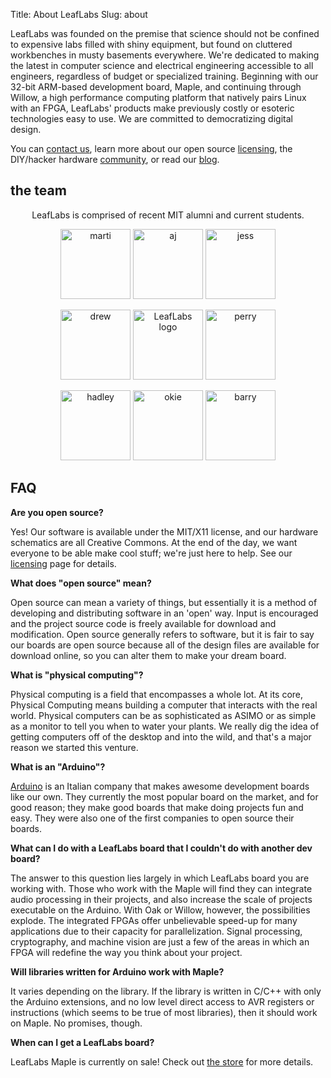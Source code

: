 Title: About LeafLabs
Slug: about

LeafLabs was founded on the premise that science should not be confined
to expensive labs filled with shiny equipment, but found on cluttered
workbenches in musty basements everywhere. We're dedicated to making the
latest in computer science and electrical engineering accessible to all
engineers, regardless of budget or specialized training. Beginning with
our 32-bit ARM-based development board, Maple, and continuing through
Willow, a high performance computing platform that natively pairs Linux
with an FPGA, LeafLabs' products make previously costly or esoteric
technologies easy to use. We are committed to democratizing digital
design.

You can [contact us][], learn more about our open source [licensing][],
the DIY/hacker hardware [community][], or read our [blog][].

the team
--------

<div style="text-align: center; width: 100%;">LeafLabs is comprised of recent MIT alumni and current students.</p>
<p>
<img class="alignnone" title="marti" src="/static/images/old/2010/02/martisdljhfpdsklfjs.jpg" alt="marti" width="112" height="112" /> 
<img class="alignnone" title="aj" src="/static/images/old/2010/02/AJ4now.jpg" alt="aj" width="112" height="112" /> 
<img class="alignnone" title="jess" src="/static/images/old/2010/02/Jess.jpg" alt="jess" width="112" height="112" /></p>
<p><img class="alignnone" title="drew" src="/static/images/old/2010/02/Drew3.jpg" alt="drew" width="112" height="112" /> 
<img class="alignnone" title="LeafLabs" src="http://static.leaflabs.net/img/leaflogo.png" alt="LeafLabs logo" width="112" height="112" /> 
<img class="alignnone" title="perry" src="/static/images/old/2010/02/n707184_32123242_3056.jpg" alt="perry" width="112" height="112" /></p>
<p><img class="alignnone" title="hadley" src="/static/images/old/2010/02/hadley.jpg" alt="hadley" width="112" height="112" /> 
<img class="alignnone" title="okie" src="/static/images/old/2010/02/okie-pcb-150x150.jpg" alt="okie" width="112" height="112" /> 
<img class="alignnone" title="barry" src="/static/images/old/2010/02/Barry.jpg" alt="barry" width="112" height="112" /> </p>
</div>

FAQ
---

</p>

**Are you open source?**

Yes! Our software is available under the MIT/X11 license, and our
hardware schematics are all Creative Commons. At the end of the day, we
want everyone to be able make cool stuff; we're just here to help. See
our [licensing][] page for details.

**What does "open source" mean?**

Open source can mean a variety of things, but essentially it is a method
of developing and distributing software in an 'open' way. Input is
encouraged and the project source code is freely available for download
and modification. Open source generally refers to software, but it is
fair to say our boards are open source because all of the design files
are available for download online, so you can alter them to make your
dream board.

**What is "physical computing"?**

Physical computing is a field that encompasses a whole lot. At its core,
Physical Computing means building a computer that interacts with the
real world. Physical computers can be as sophisticated as ASIMO or as
simple as a monitor to tell you when to water your plants. We really dig
the idea of getting computers off of the desktop and into the wild, and
that's a major reason we started this venture.

**What is an "Arduino"?**

[Arduino][] is an Italian company that makes awesome development boards
like our own. They currently the most popular board on the market, and
for good reason; they make good boards that make doing projects fun and
easy. They were also one of the first companies to open source their
boards.

**What can I do with a LeafLabs board that I couldn't do with another
dev board?**

The answer to this question lies largely in which LeafLabs board you are
working with. Those who work with the Maple will find they can integrate
audio processing in their projects, and also increase the scale of
projects executable on the Arduino. With Oak or Willow, however, the
possibilities explode. The integrated FPGAs offer unbelievable speed-up
for many applications due to their capacity for parallelization. Signal
processing, cryptography, and machine vision are just a few of the areas
in which an FPGA will redefine the way you think about your project.

**Will libraries written for Arduino work with Maple?**

It varies depending on the library. If the library is written in C/C++
with only the Arduino extensions, and no low level direct access to AVR
registers or instructions (which seems to be true of most libraries),
then it should work on Maple. No promises, though.

**When can I get a LeafLabs board?**

LeafLabs Maple is currently on sale! Check out [the store][] for more
details.

  [contact us]: /contact/
  [licensing]: /licensing/
  [community]: /community/
  [blog]: /blog/
  [marti]: /static/images/old/2010/02/martisdljhfpdsklfjs.jpg
    "marti"
  [aj]: /static/images/old/2010/02/AJ4now.jpg "aj"
  [jess]: /static/images/old/2010/02/Jess.jpg "jess"
  [drew]: /static/images/old/2010/02/Drew3.jpg
    "drew"
  [LeafLabs logo]: http://static.leaflabs.net/img/leaflogo.png
    "LeafLabs"
  [perry]: /static/images/old/2010/02/n707184_32123242_3056.jpg
    "perry"
  [hadley]: /static/images/old/2010/02/hadley.jpg
    "hadley"
  [okie]: /static/images/old/2010/02/okie-pcb-150x150.jpg
    "okie"
  [barry]: /static/images/old/2010/02/Barry.jpg
    "barry"
  [Arduino]: http://arduino.cc
  [the store]: /store/
